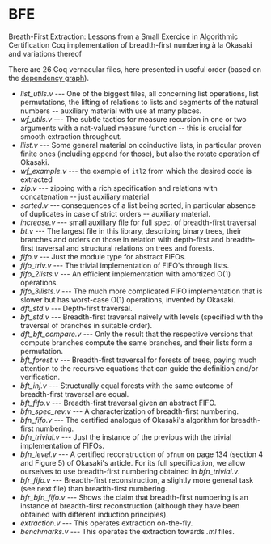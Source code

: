 # BFE
Breath-First Extraction: Lessons from a Small Exercice in Algorithmic Certification
Coq implementation of breadth-first numbering à la Okasaki and variations thereof

There are 26 Coq vernacular files, here presented in useful order (based on the [dependency graph](coq/dependency_graph.txt)).
* *list_utils.v* --- One of the biggest files, all concerning list operations, list permutations, the lifting of relations to lists and segments of the natural numbers -- auxiliary material with use at many places.
* *wf_utils.v* --- The subtle tactics for measure recursion in one or two arguments with a nat-valued measure function -- this is crucial for smooth extraction throughout.
* *llist.v* --- Some general material on coinductive lists, in particular proven finite ones (including append for those), but also the rotate operation of Okasaki.
* *wf_example.v* --- the example of `itl2` from which the desired code is extracted
* *zip.v* --- zipping with a rich specification and relations with concatenation -- just auxiliary material
* *sorted.v* --- consequences of a list being sorted, in particular absence of duplicates in case of strict orders -- auxiliary material.
* *increase.v* --- small auxiliary file for full spec. of breadth-first traversal
* *bt.v* --- The largest file in this library, describing binary trees, their branches and orders on those in relation with depth-first and breadth-first traversal and structural relations on trees and forests.
* *fifo.v* --- Just the module type for abstract FIFOs.
* *fifo_triv.v* --- The trivial implementation of FIFO's through lists.
* *fifo_2lists.v* --- An efficient implementation with amortized O(1) operations.
* *fifo_3llists.v* --- The much more complicated FIFO implementation that is slower but has worst-case O(1) operations, invented by Okasaki.
* *dft_std.v* --- Depth-first traversal.
* *bft_std.v* --- Breadth-first traversal naively with levels (specified with the traversal of branches in suitable order).
* *dft_bft_compare.v* --- Only the result that the respective versions that compute branches compute the same branches, and their lists form a permutation. 
* *bft_forest.v* --- Breadth-first traversal for forests of trees, paying much attention to the recursive equations that can guide the definition and/or verification.
* *bft_inj.v* --- Structurally equal forests with the same outcome of breadth-first traversal are equal.
* *bft_fifo.v* --- Breadth-first traversal given an abstract FIFO.
* *bfn_spec_rev.v* --- A characterization of breadth-first numbering.
* *bfn_fifo.v* --- The certified analogue of Okasaki's algorithm for breadth-first numbering.
* *bfn_trivial.v* --- Just the instance of the previous with the trivial implementation of FIFOs.
* *bfn_level.v* --- A certified reconstruction of `bfnum` on page 134 (section 4 and Figure 5) of Okasaki's article. For its full specification, we allow ourselves to use breadth-first numbering obtained in *bfn_trivial.v*.
* *bfr_fifo.v* --- Breadth-first reconstruction, a slightly more general task (see next file) than breadth-first numbering.
* *bfr_bfn_fifo.v* --- Shows the claim that breadth-first numbering is an instance of breadth-first reconstruction (although they have been obtained with different induction principles).
* *extraction.v* --- This operates extraction on-the-fly.
* *benchmarks.v* --- This operates the extraction towards *.ml* files.
